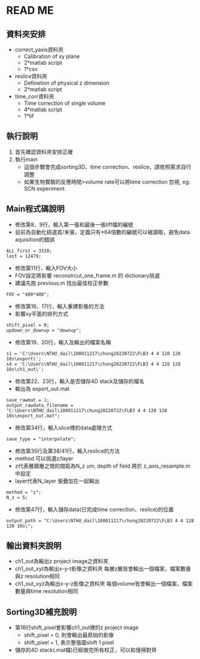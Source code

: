 # **READ ME**
## 資料夾安排
* correct_yaxis資料夾
    * Calibration of xy plane 
    * 2*matlab script
    * 1*csv
* reslice資料夾
    * Definetion of  physical z dimension
    * 2*matlab script
* time_corr資料夾
    * Time correction of single volume
    * 4*matlab script
    * 1*tif

## 執行說明
1. 首先確認資料夾安排正確
2. 執行main
    * 這個步驟會完成sorting3D、time correction、reslice，請依照需求自行調整
    * 如果生物實驗的反應時間>volume rate可以將time correction 忽視, eg: SCN experiment

## Main程式碼說明
* 修改第8、9行，輸入第一張和最後一張tiff檔的編號
* 目前為自動化挑選首/末張，定義只有*64倍數的編號可以被讀取，避免data aquisition的錯誤
```
ALL_first = 3328;
last = 12479;
```
* 修改第11行，輸入FOV大小
* FOV設定將影響 reconstrcut_one_frame.m 的 dictionary挑選
* 建議先跑 previous.m 找出最佳校正參數
```
FOV = "400*400";
```
* 修改第16、17行，輸入重建影像的方法
* 影響xy平面的排列方式
```
shift_pixel = 0;
updown_or_downup = "downup";
```
* 修改第19、20行，輸入及輸出的檔案名稱
```
s1 = 'C:\Users\NTHU_dail\108011217\chung20220722\FLB3 4 4 128 128 10s\export\'; 
s4 = 'C:\Users\NTHU_dail\108011217\chung20220722\FLB3 4 4 128 128 10s\ch1_out\';
```
* 修改第22、23行，輸入是否儲存4D stack及儲存的檔名
* 輸出為 export_out.mat
```
save_rawmat = 1;
output_rawdata_filename = "C:\Users\NTHU_dail\108011217\chung20220722\FLB3 4 4 128 128 10s\export_out.mat";
```
* 修改第34行，輸入slice裡的data處理方式
```
save_type = "interpolate";
```
* 修改第35行及第38/41行，輸入reslice的方法
* method 可以挑選z/layer
* z代表層跟層之間的間距為N_z um, depth of field 將於 z_axis_resample.m 中設定
* layer代表N_layer 張疊加在一起輸出
```
method = "z";
N_z = 5;
```
* 修改第47行，輸入儲存data(已完成time correction、reslice)的位置
```
output_path = "C:\Users\NTHU_dail\108011217\chung20220722\FLB3 4 4 128 128 10s\";
```

## 輸出資料夾說明
* ch1_out為輸出z project image之資料夾
* ch1_out_xyt為輸出x-y-t影像之資料夾
   每層z層皆會輸出一個檔案，檔案數量與z resolution相同
* ch1_out_xyz為輸出x-y-z影像之資料夾
   每個volume皆會輸出一個檔案，檔案數量與time resolution相同

## Sorting3D補充說明
* 第16行shift_pixel會影響ch1_out裡的z project image
    * shift_pixel = 0, 則會輸出最原始的影像
    * shift_pixel = 1, 表示整張圖shift 1 pixel 
* 儲存的4D stack(.mat檔)已經做完所有校正，可以和慢掃對齊
